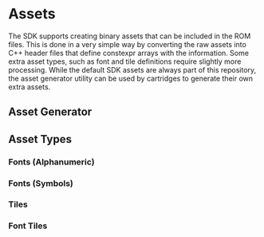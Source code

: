 # Assets

The SDK supports creating binary assets that can be included in the ROM files. This is done in a very simple way by converting the raw assets into C++ header files that define constexpr arrays with the information. Some extra asset types, such as font and tile definitions require slightly more processing. While the default SDK assets are always part of this repository, the asset generator utility can be used by cartridges to generate their own extra assets. 

## Asset Generator


## Asset Types

### Fonts (Alphanumeric)

### Fonts (Symbols)

### Tiles

### Font Tiles


